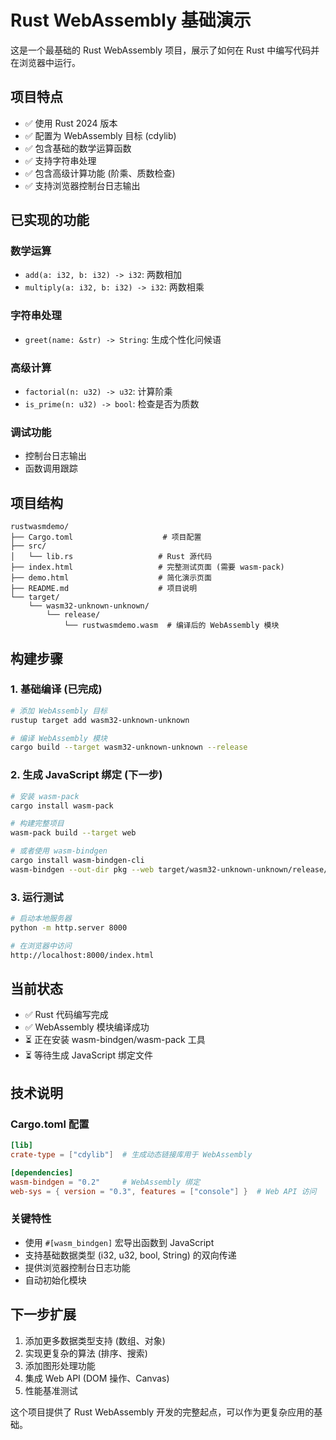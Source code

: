 # Rust WebAssembly 基础演示

这是一个最基础的 Rust WebAssembly 项目，展示了如何在 Rust 中编写代码并在浏览器中运行。

## 项目特点

- ✅ 使用 Rust 2024 版本
- ✅ 配置为 WebAssembly 目标 (cdylib)
- ✅ 包含基础的数学运算函数
- ✅ 支持字符串处理
- ✅ 包含高级计算功能 (阶乘、质数检查)
- ✅ 支持浏览器控制台日志输出

## 已实现的功能

### 数学运算
- `add(a: i32, b: i32) -> i32`: 两数相加
- `multiply(a: i32, b: i32) -> i32`: 两数相乘

### 字符串处理
- `greet(name: &str) -> String`: 生成个性化问候语

### 高级计算
- `factorial(n: u32) -> u32`: 计算阶乘
- `is_prime(n: u32) -> bool`: 检查是否为质数

### 调试功能
- 控制台日志输出
- 函数调用跟踪

## 项目结构

```
rustwasmdemo/
├── Cargo.toml                    # 项目配置
├── src/
│   └── lib.rs                   # Rust 源代码
├── index.html                   # 完整测试页面 (需要 wasm-pack)
├── demo.html                    # 简化演示页面
├── README.md                    # 项目说明
└── target/
    └── wasm32-unknown-unknown/
        └── release/
            └── rustwasmdemo.wasm  # 编译后的 WebAssembly 模块
```

## 构建步骤

### 1. 基础编译 (已完成)
```bash
# 添加 WebAssembly 目标
rustup target add wasm32-unknown-unknown

# 编译 WebAssembly 模块
cargo build --target wasm32-unknown-unknown --release
```

### 2. 生成 JavaScript 绑定 (下一步)
```bash
# 安装 wasm-pack
cargo install wasm-pack

# 构建完整项目
wasm-pack build --target web

# 或者使用 wasm-bindgen
cargo install wasm-bindgen-cli
wasm-bindgen --out-dir pkg --web target/wasm32-unknown-unknown/release/rustwasmdemo.wasm
```

### 3. 运行测试
```bash
# 启动本地服务器
python -m http.server 8000

# 在浏览器中访问
http://localhost:8000/index.html
```

## 当前状态

- ✅ Rust 代码编写完成
- ✅ WebAssembly 模块编译成功
- ⏳ 正在安装 wasm-bindgen/wasm-pack 工具
- ⏳ 等待生成 JavaScript 绑定文件

## 技术说明

### Cargo.toml 配置
```toml
[lib]
crate-type = ["cdylib"]  # 生成动态链接库用于 WebAssembly

[dependencies]
wasm-bindgen = "0.2"     # WebAssembly 绑定
web-sys = { version = "0.3", features = ["console"] }  # Web API 访问
```

### 关键特性
- 使用 `#[wasm_bindgen]` 宏导出函数到 JavaScript
- 支持基础数据类型 (i32, u32, bool, String) 的双向传递
- 提供浏览器控制台日志功能
- 自动初始化模块

## 下一步扩展

1. 添加更多数据类型支持 (数组、对象)
2. 实现更复杂的算法 (排序、搜索)
3. 添加图形处理功能
4. 集成 Web API (DOM 操作、Canvas)
5. 性能基准测试

这个项目提供了 Rust WebAssembly 开发的完整起点，可以作为更复杂应用的基础。